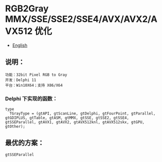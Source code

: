 # RGB2Gray MMX/SSE/SSE2/SSE4/AVX/AVX2/AVX512 优化

- [English](readme.md)

## 说明：
    功能：32bit Pixel RGB to Gray
    开发：Delphi 11
    平台：Win10X64；支持 X86/X64

### Delphi 下实现的函数：
```
type
  TGrayType = (gtAPI, gtScanLine, gtDelphi, gtFourPoint, gtParallel, gtGDIPLUS, gtTable, gtASM, gtMMX, gtSSE, gtSSE2, gtSSE4, gtSSEParallel, gtAVX1, gtAVX2, gtAVX512knl, gtAVX512skx, gtGPU, gtOther);
```
## 最优的方案： 
    gtSSEParallel
